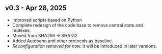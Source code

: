 ## v0.3 - Apr 28, 2025

- Improved scripts based on Python
- Complete redesign of the code base to remove central state and mutexes.
- Moved from SHA256 -> SHA512.
- Added Autobahn and other protocols as baseline.
- *Reconfiguration removed for now.* It will be introduced in later versions.